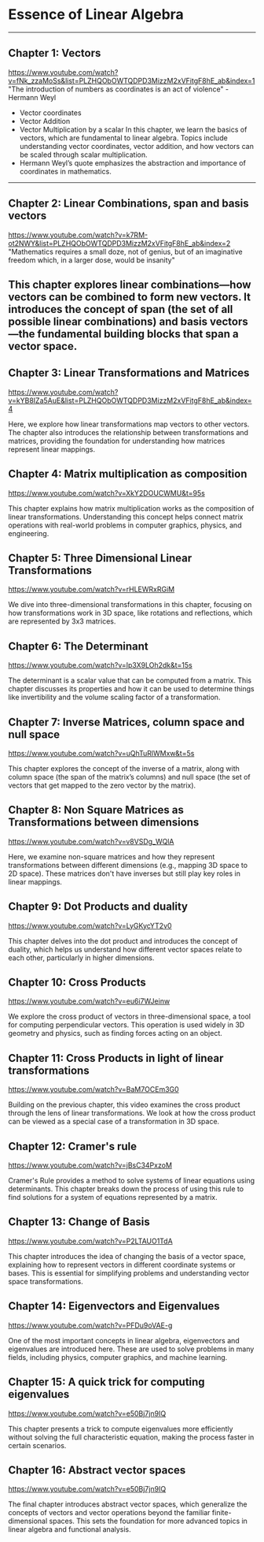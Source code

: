 # Essence of Linear Algebra
-------
## Chapter 1: Vectors
https://www.youtube.com/watch?v=fNk_zzaMoSs&list=PLZHQObOWTQDPD3MizzM2xVFitgF8hE_ab&index=1
"The introduction of numbers as coordinates is an act of violence" - Hermann Weyl

- Vector coordinates
- Vector Addition
- Vector Multiplication by a scalar
In this chapter, we learn the basics of vectors, which are fundamental to linear algebra. 
Topics include understanding vector coordinates, vector addition, and how vectors can be scaled through scalar multiplication. 
- Hermann Weyl’s quote emphasizes the abstraction and importance of coordinates in mathematics.

--------
## Chapter 2: Linear Combinations, span and basis vectors
https://www.youtube.com/watch?v=k7RM-ot2NWY&list=PLZHQObOWTQDPD3MizzM2xVFitgF8hE_ab&index=2
"Mathematics requires a small doze, not of genius, but of an imaginative freedom which, in 
a larger dose, would be insanity"

This chapter explores linear combinations—how vectors can be combined to form new vectors.
It introduces the concept of span (the set of all possible linear combinations) and basis vectors—the fundamental 
building blocks that span a vector space.
--------

## Chapter 3: Linear Transformations and Matrices
https://www.youtube.com/watch?v=kYB8IZa5AuE&list=PLZHQObOWTQDPD3MizzM2xVFitgF8hE_ab&index=4

Here, we explore how linear transformations map vectors to other vectors. 
The chapter also introduces the relationship between transformations and matrices, providing the foundation for 
understanding how matrices represent linear mappings.
## Chapter 4: Matrix multiplication as composition 
https://www.youtube.com/watch?v=XkY2DOUCWMU&t=95s

This chapter explains how matrix multiplication works as the composition of linear transformations. 
Understanding this concept helps connect matrix operations with real-world problems in computer graphics, physics, and engineering.
## Chapter 5: Three Dimensional Linear Transformations
https://www.youtube.com/watch?v=rHLEWRxRGiM

We dive into three-dimensional transformations in this chapter, focusing on how transformations work in 3D space,
like rotations and reflections, which are represented by 3x3 matrices.
## Chapter 6: The Determinant
https://www.youtube.com/watch?v=Ip3X9LOh2dk&t=15s

The determinant is a scalar value that can be computed from a matrix. 
This chapter discusses its properties and how it can be used to determine things like invertibility and the volume scaling factor of a transformation.
## Chapter 7: Inverse Matrices, column space and null space
https://www.youtube.com/watch?v=uQhTuRlWMxw&t=5s

This chapter explores the concept of the inverse of a matrix, along with column space (the span of the matrix’s columns) 
and null space (the set of vectors that get mapped to the zero vector by the matrix).
## Chapter 8: Non Square Matrices as Transformations between dimensions
https://www.youtube.com/watch?v=v8VSDg_WQlA

Here, we examine non-square matrices and how they represent transformations between different dimensions 
(e.g., mapping 3D space to 2D space). These matrices don't have inverses but still play key roles in linear mappings.
## Chapter 9: Dot Products and duality
https://www.youtube.com/watch?v=LyGKycYT2v0

This chapter delves into the dot product and introduces the concept of duality, which helps us understand how different 
vector spaces relate to each other, particularly in higher dimensions.
## Chapter 10: Cross Products
https://www.youtube.com/watch?v=eu6i7WJeinw

We explore the cross product of vectors in three-dimensional space, a tool for computing perpendicular vectors. 
This operation is used widely in 3D geometry and physics, such as finding forces acting on an object.
## Chapter 11: Cross Products in light of linear transformations
https://www.youtube.com/watch?v=BaM7OCEm3G0

Building on the previous chapter, this video examines the cross product through the lens of linear transformations. 
We look at how the cross product can be viewed as a special case of a transformation in 3D space.
## Chapter 12: Cramer's rule 
https://www.youtube.com/watch?v=jBsC34PxzoM

Cramer's Rule provides a method to solve systems of linear equations using determinants. 
This chapter breaks down the process of using this rule to find solutions for a system of equations represented by a matrix.
## Chapter 13: Change of Basis
https://www.youtube.com/watch?v=P2LTAUO1TdA

This chapter introduces the idea of changing the basis of a vector space, explaining how to represent vectors in different
coordinate systems or bases. This is essential for simplifying problems and understanding vector space transformations.
## Chapter 14: Eigenvectors and Eigenvalues
https://www.youtube.com/watch?v=PFDu9oVAE-g

One of the most important concepts in linear algebra, eigenvectors and eigenvalues are introduced here. 
These are used to solve problems in many fields, including physics, computer graphics, and machine learning.
## Chapter 15: A quick trick for computing eigenvalues
https://www.youtube.com/watch?v=e50Bj7jn9IQ

This chapter presents a trick to compute eigenvalues more efficiently without solving the full characteristic equation, 
making the process faster in certain scenarios.
## Chapter 16: Abstract vector spaces
https://www.youtube.com/watch?v=e50Bj7jn9IQ

The final chapter introduces abstract vector spaces, which generalize the concepts of vectors and vector operations beyond 
the familiar finite-dimensional spaces. This sets the foundation for more advanced topics in linear algebra and functional analysis.